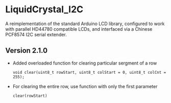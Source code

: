 # LiquidCrystal_I2C
A reimplementation of the standard Arduino LCD library, configured to work
with parallel HD44780 compatible LCDs, and interfaced via a Chinese
PCF8574 I2C serial extender.

Version 2.1.0
--
- Added overloaded function for clearing particular sergment of a row

	`void clear(uint8_t rowStart, uint8_t colStart = 0, uint8_t colCnt = 255);`

- For clearing the entire row, use function with only the first parameter

	`clear(rowStart)`  